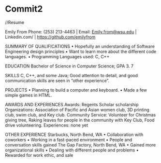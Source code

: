 # Commit2
//Resume

Emily From
Phone: (253) 213-4463 | Email: Emily.from@wsu.edu | Linkedin.com/ | https://github.com/emilyfrom

SUMMARY OF QUALIFICATIONS
• Hopefully an understanding of Software Engineering design principles 
• Want to learn more about the different code languages. 
• Programming Languages used: C, C++

EDUCATION
Bachelor of Science in Computer Science; GPA 3. 7

SKILLS
C, C++, and some Java; Good attention to detail, and good communication skills are seen in “other experience”. 

PROJECTS
• Planning to build a computer and keyboard.
• Made a few simple games in HTML.

AWARDS AND EXPERIENCES
Awards: Regents Scholar scholarship 
Organizations: Association of Pacific and Asian women club, 3D printing club, swim club, and Key 
club. 
Community Service: Volunteer for Christmas giving tree, Raking leaves for people in the 
community with Key Club, Food drive volunteering.
Experiences: none yet 

OTHER EXPERIENCE
Starbucks, North Bend, WA
• Collaboration with coworkers
• Working in a fast-paced environment 
• People and conversation skills gained
The Gap Factory, North Bend, WA
• Gained more organizational skills 
• Dealing with different people and problems
• Rewarded for work ethic, and sale

